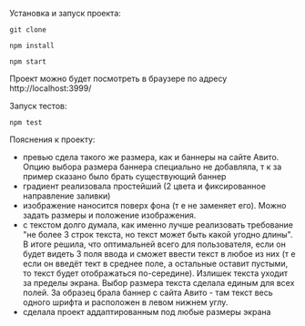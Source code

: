 Установка и запуск проекта:

    git clone

    npm install
    
    npm start
    
Проект можно будет посмотреть в браузере по адресу http://localhost:3999/

Запуск тестов:

    npm test
    

Пояснения к проекту:

- превью сдела такого же размера, как и баннеры на сайте Авито. Опцию выбора размера баннера специально не добавляла, т к за пример сказано было брать существующий баннер
- градиент реализовала простейший (2 цвета и фиксированное направление заливки)
- изображение наносится поверх фона (т е не заменяет его). Можно задать размеры и положение изображения.
- с текстом долго думала, как именно лучше реализовать требование "не более 3 строк текста, но текст может быть какой угодно длины". В итоге решила, что оптимальней всего для пользователя, если он будет видеть 3 поля ввода и сможет ввести текст в любое из них (т е если он введёт тект в среднее поле, а остальные оставит пустыми, то текст будет отображаться по-середине). Излишек текста уходит за пределы экрана. 
    Выбор размера текста сделала единым для всех полей. За образец брала баннер с сайта Авито - там текст весь одного шрифта и расположен в левом нижнем углу.
- сделала проект аддаптированным под любые размеры экрана
